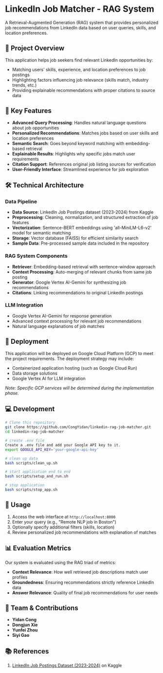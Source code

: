 # LinkedIn Job Matcher - RAG System

A Retrieval-Augmented Generation (RAG) system that provides personalized job recommendations from LinkedIn data based on user queries, skills, and location preferences.

## 🎯 Project Overview

This application helps job seekers find relevant LinkedIn opportunities by:
- Matching users' skills, experience, and location preferences to job postings
- Highlighting factors influencing job relevance (skills match, industry trends, etc.)
- Providing explainable recommendations with proper citations to source data

## 🌟 Key Features

- **Advanced Query Processing**: Handles natural language questions about job opportunities
- **Personalized Recommendations**: Matches jobs based on user skills and location preferences
- **Semantic Search**: Goes beyond keyword matching with embedding-based retrieval
- **Explainable Results**: Highlights why specific jobs match user requirements
- **Citation Support**: References original job listing sources for verification
- **User-Friendly Interface**: Streamlined experience for job exploration

## 🛠️ Technical Architecture

### Data Pipeline
- **Data Source**: LinkedIn Job Postings dataset (2023-2024) from Kaggle
- **Preprocessing**: Cleaning, normalization, and structured extraction of job features
- **Vectorization**: Sentence-BERT embeddings using 'all-MiniLM-L6-v2' model for semantic matching
- **Storage**: Vector database (FAISS) for efficient similarity search
- **Sample Data**: Pre-processed sample data included in the repository

### RAG System Components
- **Retriever**: Embedding-based retrieval with sentence-window approach
- **Context Processing**: Auto-merging of relevant chunks from same job posting
- **Generator**: Google Vertex AI-Gemini for synthesizing job recommendations
- **Citations**: Linking recommendations to original LinkedIn postings

### LLM Integration
- Google Vertex AI-Gemini for response generation
- Advanced context processing for relevant job recommendations
- Natural language explanations of job matches

## 🚀 Deployment

This application will be deployed on Google Cloud Platform (GCP) to meet the project requirements. The deployment strategy may include:

- Containerized application hosting (such as Google Cloud Run)
- Data storage solutions
- Google Vertex AI for LLM integration

*Note: Specific GCP services will be determined during the implementation phase.*

## 💻 Development

```bash
# Clone this repository
git clone https://github.com/CongYidan/linkedin-rag-job-matcher.git
cd linkedin-rag-job-matcher

# create .env file
Create a .env file and add your Google API key to it.
export GOOGLE_API_KEY='your-google-api-key'

# clean up data
bash scripts/clean_up.sh

# start application end to end
bash scripts/setup_and_run.sh 

# stop application
bash scripts/stop_app.sh

```

## 🚀 Usage

1. Access the web interface at `http://localhost:8000`
2. Enter your query (e.g., "Remote NLP job in Boston")
3. Optionally specify additional filters (skills, location)
4. Review personalized job recommendations with explanation of matches

## 📊 Evaluation Metrics

Our system is evaluated using the RAG triad of metrics:
- **Context Relevance**: How well retrieved job descriptions match user profiles
- **Groundedness**: Ensuring recommendations strictly reference LinkedIn data
- **Answer Relevance**: Quality of final job recommendations for user needs

## 👥 Team & Contributions

- **Yidan Cong**
- **Dongjun Xie**
- **Yunfei Zhou**
- **Siyi Gao**

## 📚 References

1. [LinkedIn Job Postings Dataset (2023-2024)](https://www.kaggle.com/datasets/arshkon/linkedin-job-postings) on Kaggle
